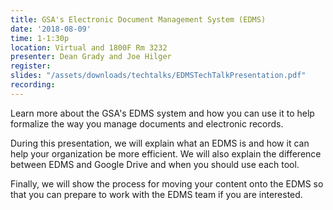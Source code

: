 ```yaml
---
title: GSA's Electronic Document Management System (EDMS)
date: '2018-08-09'
time: 1-1:30p
location: Virtual and 1800F Rm 3232
presenter: Dean Grady and Joe Hilger
register:
slides: "/assets/downloads/techtalks/EDMSTechTalkPresentation.pdf"
recording:
---
```


Learn more about the GSA's EDMS system and how you can use it to help formalize the way you manage documents and electronic records.

During this presentation, we will explain what an EDMS is and how it can help your organization be more efficient.  We will also explain the difference between EDMS and Google Drive and when you should use each tool.

Finally, we will show the process for moving your content onto the EDMS so that you can prepare to work with the EDMS team if you are interested.
